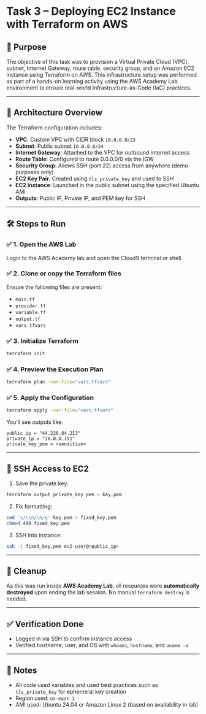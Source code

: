# Task 3 – Deploying EC2 Instance with Terraform on AWS

## 🎯 Purpose

The objective of this task was to provision a Virtual Private Cloud (VPC), subnet, Internet Gateway, route table, security group, and an Amazon EC2 instance using Terraform on AWS. This infrastructure setup was performed as part of a hands-on learning activity using the AWS Academy Lab environment to ensure real-world Infrastructure-as-Code (IaC) practices.

---

## 🧱 Architecture Overview

The Terraform configuration includes:
- **VPC**: Custom VPC with CIDR block `10.0.0.0/23`
- **Subnet**: Public subnet `10.0.0.0/24`
- **Internet Gateway**: Attached to the VPC for outbound internet access
- **Route Table**: Configured to route 0.0.0.0/0 via the IGW
- **Security Group**: Allows SSH (port 22) access from anywhere (demo purposes only)
- **EC2 Key Pair**: Created using `tls_private_key` and used to SSH
- **EC2 Instance**: Launched in the public subnet using the specified Ubuntu AMI
- **Outputs**: Public IP, Private IP, and PEM key for SSH

---

## 🛠️ Steps to Run

### ✅ 1. Open the AWS Lab

Login to the AWS Academy lab and open the Cloud9 terminal or shell.

### ✅ 2. Clone or copy the Terraform files
Ensure the following files are present:
- `main.tf`
- `provider.tf`
- `variable.tf`
- `output.tf`
- `vars.tfvars`

### ✅ 3. Initialize Terraform

```bash
terraform init
```

### ✅ 4. Preview the Execution Plan

```bash
terraform plan -var-file="vars.tfvars"
```

### ✅ 5. Apply the Configuration

```bash
terraform apply -var-file="vars.tfvars"
```

You’ll see outputs like:

```
public_ip = "44.220.84.213"
private_ip = "10.0.0.151"
private_key_pem = <sensitive>
```

---

## 🔐 SSH Access to EC2

1. Save the private key:
```bash
terraform output private_key_pem > key.pem
```

2. Fix formatting:
```bash
sed 's/\\n/\n/g' key.pem > fixed_key.pem
chmod 400 fixed_key.pem
```

3. SSH into instance:
```bash
ssh -i fixed_key.pem ec2-user@<public_ip>
```

---

## 🧼 Cleanup

As this was run inside **AWS Academy Lab**, all resources were **automatically destroyed** upon ending the lab session. No manual `terraform destroy` is needed.

---

## ✅ Verification Done

- Logged in via SSH to confirm instance access
- Verified hostname, user, and OS with `whoami`, `hostname`, and `uname -a`

---

## 📌 Notes

- All code used variables and used best practices such as `tls_private_key` for ephemeral key creation
- Region used: `us-east-1`
- AMI used: Ubuntu 24.04 or Amazon Linux 2 (based on availability in lab)